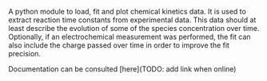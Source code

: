 A python module to load, fit and plot chemical kinetics data. It is used to extract reaction time constants from experimental data. This data should at least describe the evolution of some of the species concentration over time. Optionally, if an electrochemical measurement was performed, the fit can also include the charge passed over time in order to improve the fit precision.

Documentation can be consulted [here](TODO: add link when online)
